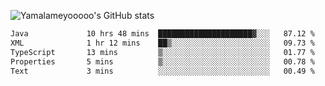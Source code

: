 ![Yamalameyooooo's GitHub stats](https://github-readme-stats.vercel.app/api?username=yamalameyooooo&theme=transparent&show_icons=true\&show=reviews,discussions_started,discussions_answered,prs_merged,prs_merged_percentage)

<!--START_SECTION:waka-->

```txt
Java             10 hrs 48 mins  █████████████████████▓░░░   87.12 %
XML              1 hr 12 mins    ██▒░░░░░░░░░░░░░░░░░░░░░░   09.73 %
TypeScript       13 mins         ▒░░░░░░░░░░░░░░░░░░░░░░░░   01.77 %
Properties       5 mins          ▒░░░░░░░░░░░░░░░░░░░░░░░░   00.78 %
Text             3 mins          ░░░░░░░░░░░░░░░░░░░░░░░░░   00.49 %
```

<!--END_SECTION:waka-->
